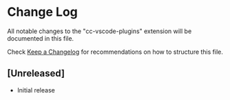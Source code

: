 # Change Log

All notable changes to the "cc-vscode-plugins" extension will be documented in this file.

Check [Keep a Changelog](http://keepachangelog.com/) for recommendations on how to structure this file.

## [Unreleased]

- Initial release
